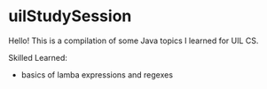 # uilStudySession
Hello! This is a compilation of some Java topics I learned for UIL CS.

Skilled Learned: 
- basics of lamba expressions and regexes
